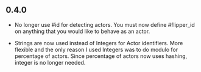 ## 0.4.0

* No longer use #id for detecting actors. You must now define #flipper_id on
  anything that you would like to behave as an actor.

* Strings are now used instead of Integers for Actor identifiers. More flexible
  and the only reason I used Integers was to do modulo for percentage of actors.
  Since percentage of actors now uses hashing, integer is no longer needed.
